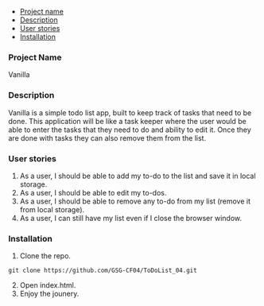 * [Project name](#about)
* [Description](#desc)
* [User stories](#stories)
* [Installation](#install)




### **Project Name** <span id='about'></span>
Vanilla

### **Description** <span id='desc'></span>
Vanilla is a simple todo list app, built to keep track of tasks that need to be done. This application will be like a task keeper where the user would be able to enter the tasks that they need to do and ability to edit it. Once they are done with  tasks they can also remove them from the list.

### **User stories** <span id='stories'></span>
1. As a user, I should be able to add my to-do to the list and save it in local storage.
1. As a user, I should be able to edit my to-dos.
1. As a user, I should be able to remove any to-do from my list (remove it from local storage).
1. As a user, I can still have my list even if I close the browser window.

### **Installation** <span id='install'></span>
1. Clone the repo.
```
git clone https://github.com/GSG-CF04/ToDoList_04.git
```
2. Open index.html.
3. Enjoy the jounery.